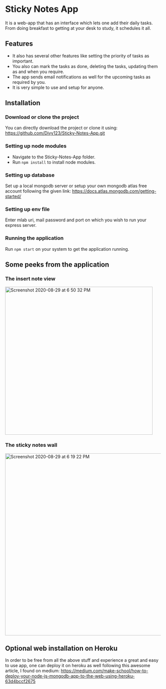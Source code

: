 # Sticky Notes App
It is a web-app that has an interface which lets one add their daily tasks. From doing breakfast to getting at your desk to study, it schedules it all.

## Features
* It also has several other features like setting the priority of tasks as important.
* You also can mark the tasks as done, deleting the tasks, updating them as and when you require. 
* The app sends email notifications as well for the upcoming tasks as required by you.
* It is very simple to use and setup for anyone.

## Installation

### Download or clone the project

You can directly download the project or clone it using:
https://github.com/Divy123/Sticky-Notes-App.git

### Setting up node modules

* Navigate to the Sticky-Notes-App folder.
* Run ``` npm install ``` to install node modules.

### Setting up database 

Set up a local mongodb server or setup your own mongodb atlas free account following the given link:
    https://docs.atlas.mongodb.com/getting-started/

### Setting up env file

Enter mlab uri, mail password and port on which you wish to run your express server.

### Running the application 

Run ``` npm start ``` on your system to get the application running.

## Some peeks from the application 

### The insert note view 
<img width="477" alt="Screenshot 2020-08-29 at 6 50 32 PM" src="https://user-images.githubusercontent.com/31225007/91637797-99e90c80-ea28-11ea-953d-9d74bbf63841.png">

### The sticky notes wall
<img width="587" alt="Screenshot 2020-08-29 at 6 19 22 PM" src="https://user-images.githubusercontent.com/31225007/91637799-9ce3fd00-ea28-11ea-8ce5-58d22281b344.png">

## Optional web installation on Heroku

In order to be free from all the above stuff and experience a great and easy to use app, one can deploy it on heroku as well following this awesome article, I found on medium:
https://medium.com/make-school/how-to-deploy-your-node-js-mongodb-app-to-the-web-using-heroku-63d4bccf2675



